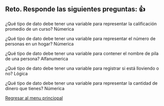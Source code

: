 ## Reto. Responde las siguientes preguntas: 👍
¿Qué tipo de dato debe tener una variable para representar la calificación promedio de un
curso? Númerica

¿Qué tipo de dato debe tener una variable para representar el número de personas en un
hogar? Númerica

¿Qué tipo de dato debe tener una variable para contener el nombre de pila de una persona? Alfanumerica

¿Qué tipo de dato debe tener una variable para registrar si está lloviendo o no? Lógica

¿Qué tipo de dato debe tener una variable para representar la cantidad de dinero que
tienes? Númerica

[Regresar al menu princiopal](https://github.com/escuelaDeCodigoMargaritaMaza/escuela_de_codigo/tree/main/PENSAMIENTO_COMPUTACIONAL)
